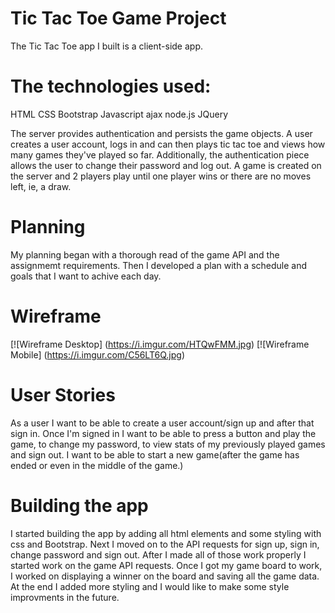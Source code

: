 # Tic Tac Toe Game Project
The Tic Tac Toe app I built is a client-side app.

# The technologies used:
HTML
CSS
Bootstrap
Javascript
ajax
node.js
JQuery

The server provides authentication and persists the game objects. A user creates a user account, logs in and can then plays tic tac toe and views how many games they've played so far. Additionally, the authentication piece allows the user to change their password and log out. A game is created on the server and 2 players play until one player wins or there are no moves left, ie, a draw.

# Planning
My planning began with a thorough read of the game API and the assignmemt requirements. Then I developed a plan with a schedule and goals that I want to achive each day.


# Wireframe

[![Wireframe Desktop] (https://i.imgur.com/HTQwFMM.jpg)
[![Wireframe Mobile] (https://i.imgur.com/C56LT6Q.jpg)


# User Stories
As a user I want to be able to create a user account/sign up and after that sign in.
Once I'm signed in I want to be able to press a button and play the game, to change my password, to view stats of my previously played games and sign out. I want to be able to start a new game(after the game has ended or even in the middle of the game.)

# Building the app
I started building the app by adding all html elements and some styling with css and Bootstrap. Next I moved on to the API requests for sign up, sign in, change password and sign out. After I made all of those work properly I started work on the game API requests. Once I got my game board to work, I worked on displaying a winner on the board and saving all the game data. At the end I added more styling and I would like to make some style improvments in the future.

